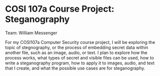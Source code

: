 # COSI 107a Course Project: Steganography
Team: William Messenger

For my COSI107a Computer Security course project, I will be exploring the topic of stegnography, or the process of embedding secret data within another file, such as an image, audio, or text. I plan to explore how the process works, what types of secret and visible files can be used, how to write a steganography program, how to apply it to images, audio, and text that I create, and what the possible use cases are for steganography.
